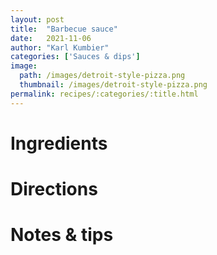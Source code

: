 ```yaml
---
layout: post
title:  "Barbecue sauce"
date:   2021-11-06
author: "Karl Kumbier"
categories: ['Sauces & dips']
image:
  path: /images/detroit-style-pizza.png
  thumbnail: /images/detroit-style-pizza.png
permalink: recipes/:categories/:title.html
---
```


# Ingredients

# Directions

# Notes & tips

